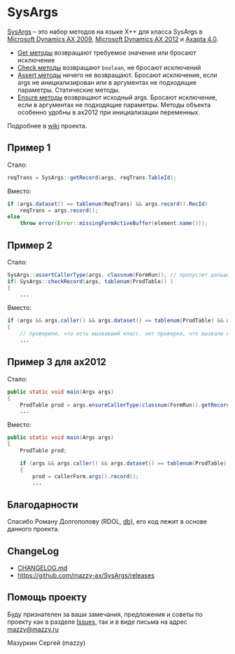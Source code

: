 # SysArgs

[project]:https://github.com/mazzy-ax/SysArgs
[license]:https://github.com/mazzy-ax/SysArgs/blob/master/LICENSE

[SysArgs][project] &ndash; это набор методов на языке X++ для класса SysArgs в [Microsoft Dynamics AX 2009](ax2009), [Microsoft Dynamics AX 2012](ax2012) и [Axapta 4.0](ax4).

* [Get методы](https://github.com/mazzy-ax/SysArgs/wiki/Get-methods) возвращают требуемое значение или бросают исключение
* [Check методы](https://github.com/mazzy-ax/SysArgs/wiki/Check-methods) возвращают `boolean`, не бросают исключений
* [Assert методы](https://github.com/mazzy-ax/SysArgs/wiki/Assert-methods) ничего не возвращают. Бросают исключение, если args не инициализирован или в аргументах не подходящие параметры. Статические методы.
* [Ensure методы](https://github.com/mazzy-ax/SysArgs/wiki/Ensure-methods) возвращают исходный args. Бросают исключение, если в аргументах не подходящие параметры. Методы объекта особенно удобны в ax2012 при инициализации переменных.

Подробнее в [wiki](https://github.com/mazzy-ax/SysArgs/wiki) проекта.

## Пример 1

Стало:

```java
reqTrans = SysArgs::getRecord(args, reqTrans.TableId);
```

Вместо:

```java
if (args.dataset() == tablenum(ReqTrans) && args.record().RecId)
    reqTrans = args.record();
else
    throw error(Error::missingFormActiveBuffer(element.name()));
```

## Пример 2

Стало:

```java
SysArgs::assertCallerType(args, classnum(FormRun)); // пропустит дальше, если вызвали из формы. Иначе бросит исключение.
if( SysArgs::checkRecord(args, tablenum(ProdTable)) )
{
    ...
```

Вместо:

```java
if (args && args.caller() && args.dataset() == tablenum(ProdTable) && args.record().RecId)
{
    // проверили, что есть вызвавший класс. нет проверки, что вызвали именно из формы
    ...
```

## Пример 3 для ax2012

Стало:

```java
public static void main(Args args)
{
    ProdTable prod = args.ensureCallerType(classnum(FormRun)).getRecord(tablenum(ProdTable));
    ...
```

Вместо:

```java
public static void main(Args args)
{
    ProdTable prod;

    if (args && args.caller() && args.dataset() == tablenum(ProdTable) && args.record().RecId)
    {
        prod = callerForm.args().record();
        ...
```

## Благодарности

Спасибо Роману Долгополову (RDOL, [db](https://axforum.info/forums/member.php?u=2836)), его код лежит в основе данного проекта.

## ChangeLog

* [CHANGELOG.md](CHANGELOG.md)
* <https://github.com/mazzy-ax/SysArgs/releases>

## Помощь проекту

Буду признателен за ваши замечания, предложения и советы по проекту как в разделе [Issues](https://github.com/mazzy-ax/SysArgs/issues), так и в виде письма на адрес <mazzy@mazzy.ru>

Мазуркин Сергей (mazzy)